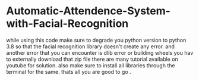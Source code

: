 # Automatic-Attendence-System-with-Facial-Recognition
while using this code make sure to degrade you python version to python 3.8 so that  the facial recognition library doesn't  create any error.
and another error that you can encounter is dlib error or building wheels you hav to externally download that zip file there are many tutorial available on youtube for solution.
also make sure to install all libraries through the terminal for the same.
thats all you are good to go .
